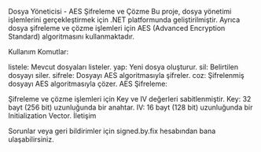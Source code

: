 Dosya Yöneticisi - AES Şifreleme ve Çözme
Bu proje, dosya yönetimi işlemlerini gerçekleştirmek için .NET platformunda geliştirilmiştir. Ayrıca dosya şifreleme ve çözme işlemleri için AES (Advanced Encryption Standard) algoritmasını kullanmaktadır.

Kullanım
Komutlar:

listele: Mevcut dosyaları listeler.
yap: Yeni dosya oluşturur.
sil: Belirtilen dosyayı siler.
sifrele: Dosyayı AES algoritmasıyla şifreler.
coz: Şifrelenmiş dosyayı AES algoritmasıyla çözer.
AES Şifreleme:

Şifreleme ve çözme işlemleri için Key ve IV değerleri sabitlenmiştir.
Key: 32 bayt (256 bit) uzunluğunda bir anahtar.
IV: 16 bayt (128 bit) uzunluğunda bir Initialization Vector.
İletişim

Sorunlar veya geri bildirimler için signed.by.fix hesabından bana ulaşabilirsiniz.

